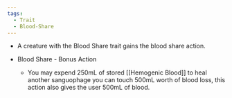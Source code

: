 ```yaml
---
tags:
  - Trait
  - Blood-Share
---
```

- A creature with the Blood Share trait gains the blood share action. 

- Blood Share - Bonus Action
	- You may expend 250mL of stored [[Hemogenic Blood]] to heal another sanguophage you can touch 500mL worth of blood loss, this action also gives the user 500mL of blood.
